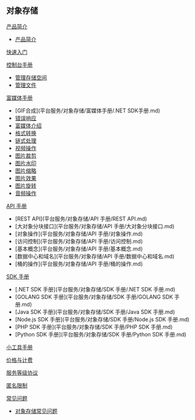 ## 对象存储

[产品简介]()  

  * [产品简介](平台服务/对象存储/产品简介/对象存储产品简介.md)

[快速入门](平台服务/对象存储/快速入门.md)

[控制台手册]()

  * [管理存储空间](平台服务/对象存储/控制台手册/管理存储空间.md)
  * [管理文件](平台服务/对象存储/控制台手册/管理文件.md)

[富媒体手册]()

  * [GIF合成](平台服务/对象存储/富媒体手册/.NET SDK手册.md)
  * [错误响应](平台服务/对象存储/富媒体手册/错误响应.md)
  * [富媒体介绍](平台服务/对象存储/富媒体手册/富媒体介绍.md)
  * [格式转换](平台服务/对象存储/富媒体手册/格式转换.md)
  * [链式处理](平台服务/对象存储/富媒体手册/链式处理.md)
  * [视频操作](平台服务/对象存储/富媒体手册/视频操作.md)
  * [图片裁剪](平台服务/对象存储/富媒体手册/图片裁剪.md)
  * [图片水印](平台服务/对象存储/富媒体手册/图片水印.md)
  * [图片缩略](平台服务/对象存储/富媒体手册/图片缩略.md)
  * [图片效果](平台服务/对象存储/富媒体手册/图片效果.md)
  * [图片旋转](平台服务/对象存储/富媒体手册/图片旋转.md)
  * [音频操作](平台服务/对象存储/富媒体手册/音频操作.md)

[API 手册]()

  * [REST API](平台服务/对象存储/API 手册/REST API.md)
  * [大对象分块接口](平台服务/对象存储/API 手册/大对象分块接口.md)
  * [对象操作](平台服务/对象存储/API 手册/对象操作.md)
  * [访问控制](平台服务/对象存储/API 手册/访问控制.md)
  * [基本概念](平台服务/对象存储/API 手册/基本概念.md)
  * [数据中心和域名](平台服务/对象存储/API 手册/数据中心和域名.md)
  * [桶的操作](平台服务/对象存储/API 手册/桶的操作.md)

[SDK 手册]()

  * [.NET SDK 手册](平台服务/对象存储/SDK 手册/.NET SDK 手册.md)
  * [GOLANG SDK 手册](平台服务/对象存储/SDK 手册/GOLANG SDK 手册.md)
  * [Java SDK 手册](平台服务/对象存储/SDK 手册/Java SDK 手册.md)
  * [Node.js SDK 手册](平台服务/对象存储/SDK 手册/Node.js SDK 手册.md)
  * [PHP SDK 手册](平台服务/对象存储/SDK 手册/PHP SDK 手册.md)
  * [Python SDK 手册](平台服务/对象存储/SDK 手册/Python SDK 手册.md)

[小工具手册](平台服务/对象存储/小工具手册.md)
 
[价格与计费](平台服务/对象存储/对象存储价格与计费.md)

[服务等级协议](平台服务/对象存储/服务等级协议.md)

[匿名限制](平台服务/对象存储/匿名限制.md)

[常见问题]()

  * [对象存储常见问题](平台服务/对象存储/产品简介/对象存储常见问题.md)